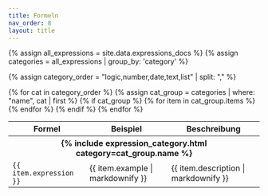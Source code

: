 ```yaml
---
title: Formeln
nav_order: 8
layout: title
---
```


{% assign all_expressions = site.data.expressions_docs %}
{% assign categories = all_expressions | group_by: 'category' %}

<!-- Order in which the categories should be rendered -->
{% assign category_order = "logic,number,date,text,list" | split: "," %}

<table>
  <thead>
    <tr>
      <th>Formel</th>
      <th>Beispiel</th>
      <th>Beschreibung</th>
    </tr>
  </thead>
  <tbody>
    {% for cat in category_order %}
      {% assign cat_group = categories | where: "name", cat | first %}
      {% if cat_group %}
        <tr>
          <th colspan="3">{% include expression_category.html category=cat_group.name %}</th>
        </tr>
        {% for item in cat_group.items %}
          <tr>
            <td><code>{{ item.expression }}</code></td>
            <td>{{ item.example | markdownify }}</td>
            <td>{{ item.description | markdownify }}</td>
          </tr>
        {% endfor %}
      {% endif %}
    {% endfor %}
  </tbody>
</table>
